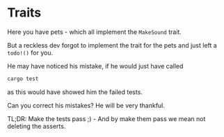 # Traits

Here you have pets - which all implement the `MakeSound` trait.

But a reckless dev forgot to implement the trait for the pets and just
left a `todo!()` for you. 

He may have noticed his mistake, if he would just have
called 

```sh
cargo test
```

as this would have showed him the failed tests.

Can you correct his mistakes? He will be very thankful.

TL;DR: Make the tests pass ;) - And by make them pass we mean not deleting the asserts.
